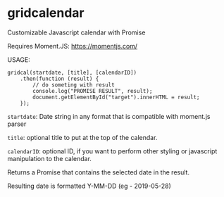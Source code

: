 # gridcalendar
Customizable Javascript calendar with Promise

Requires Moment.JS: https://momentjs.com/


USAGE:
```
gridcal(startdate, [title], [calendarID])
	.then(function (result) {
		// do someting with result
		console.log("PROMISE RESULT", result);
		document.getElementById("target").innerHTML = result;
	});
```

`startdate`: Date string in any format that is compatible with moment.js parser

`title`: optional title to put at the top of the calendar.

`calendarID`: optional ID, if you want to perform other styling or javascript manipulation to the calendar.


Returns a Promise that contains the selected date in the result.

Resulting date is formatted Y-MM-DD (eg - 2019-05-28)
